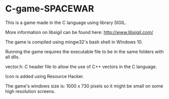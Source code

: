 # C-game-SPACEWAR
This is a game made in the C language using library SIGIL.

More information on libsigil can be found here: http://www.libsigil.com/

The game is compiled using mingw32's bash shell in Windows 10.

Running the game requires the executable file to be in the same folders with all dlls.

vector.h: C header file to allow the use of C++ vectors in the C language.

Icon is added using Resource Hacker.

The game's windows size is: 1000 x 730 pixels so it might be small on some high resolution screens.
